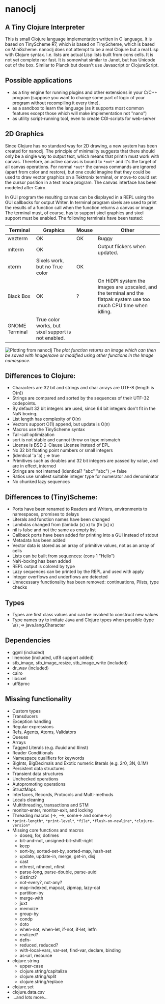# nanoclj

## A Tiny Clojure Interpreter

This is small Clojure language implementation written in C language.
It is based on TinyScheme R7, which is based on TinyScheme,
which is based on MiniScheme. nanoclj does not attempt to be a real
Clojure but a real Lisp with Clojure syntax. I.e. lists are actual
Lisp lists built from cons cells. It is not yet complete nor fast. It
is somewhat similar to Janet, but has Unicode out of the box. Similar
to Planck but doesn't use Javascript or ClojureScript.

## Possible applications

- as a tiny engine for running plugins and other extensions in your C/C++ program (suppose you want to change some part of logic of your program without recompiling it every time).
- as a sandbox to learn the language (as it supports most common features except those which will make implementation not "nano")
- as utility script-running tool, even to create CGI-scripts for web-server

## 2D Graphics

Since Clojure has no standard way for 2D drawing, a new system has
been created for nanoclj. The principle of minimality suggests that
there should only be a single way to output text, which means that
println must work with canvas. Therefore, an active canvas is bound to
`*out*` and it's the target of all canvas operations. For normal `*out*`
the canvas commands are ignored (apart from color and restore), but
one could imagine that they could be used to draw vector graphics on a
Tektronix terminal, or move-to could set the cursor position in a text
mode program. The canvas interface has been modeled after Cairo.

In GUI program the resulting canvas can be displayed in a REPL using
the GUI callbacks for output Writer. In terminal program sixels are
used to print the results of a function call when the function returns
a canvas or image. The terminal must, of course, has to support sixel
graphics and sixel support must be enabled. The following terminals
have been tested:

| Terminal | Graphics | Mouse | Other |
| - | - | - | - |
| wezterm | OK | OK | Buggy |
| mlterm | OK | | Output flickers when updated. |
| xterm | Sixels work, but no True color | OK | |
| Black Box | OK | ? | On HiDPI system the images are upscaled, and the terminal and the flatpak system use too much CPU time when idling. |
| GNOME Terminal | True color works, but sixel support is not enabled. | | |

![Plotting from nanoclj](https://user-images.githubusercontent.com/6755525/262003070-b5eac109-f1cc-4071-ad7b-a1e5d107a1d9.jpeg "Plotting from nanoclj")
*The plot function returns an image which can then be saved with Image/save or modified using other functions in the Image namespace.*

## Differences to Clojure:

- Characters are 32 bit and strings and char arrays are UTF-8 (length is O(n))
- Strings are compared and sorted by the sequences of their UTF-32 codepoints.
- By default 32 bit integers are used, since 64 bit integers don't fit in the NaN boxing.
- List length has complexity of O(n)
- Vectors support O(1) append, but update is O(n)
- Macros use the TinyScheme syntax
- Tail-call optimization
- sort is not stable and cannot throw on type mismatch
- License is BSD 2-Clause License instead of EPL
- No 32 bit floating point numbers or small integers
- (identical 'a 'a) ; => true
- Primitives such as doubles and 32 bit integers are passed by value, and are in effect, interned
- Strings are not interned (identical? "abc" "abc") ;=> false
- Ratios use smallest suitable integer type for numerator and denominator
- No chunked lazy sequences

## Differences to (Tiny)Scheme:

- Ports have been renamed to Readers and Writers, environments to namespaces, promises to delays
- Literals and function names have been changed
- Lambdas changed from (lambda (x) x) to (fn [x] x)
- nil is false and not the same as empty list
- Callback ports have been added for printing into a GUI instead of stdout
- Metadata has been added
- Vector data is stored as an array of primitive values, not as an array of cells
- Lists can be built from sequences: (cons 1 "Hello")
- NaN-boxing has been added
- REPL output is colored by type
- Lazy sequences can be printed by the REPL and used with apply
- Integer overflows and underflows are detected
- Unnecessary functionality has been removed: continuations, Plists, type checks

## Types

- Types are first class values and can be invoked to construct new values
- Type names try to imitate Java and Clojure types when possible (type \a) ;=> java.lang.Character

## Dependencies

- ggml (included)
- linenoise (included, utf8 support added)
- stb_image, stb_image_resize, stb_image_write (included)
- dr_wav (included)
- cairo
- libsixel
- utf8proc

## Missing functionality

- Custom types
- Transducers
- Exception handling
- Regular expressions
- Refs, Agents, Atoms, Validators
- Queues
- Arrays
- Tagged Literals (e.g. #uuid and #inst)
- Reader Conditionals
- Namespace qualifiers for keywords
- BigInts, BigDecimals and Exotic numeric literals (e.g. 2r0, 3N, 0.1M)
- Persistent data structures
- Transient data structures
- Unchecked operations
- Autopromoting operations
- StructMaps
- Interfaces, Records, Protocols and Multi-methods
- Locals cleaning
- Multithreading, transactions and STM
- monitor-enter, monitor-exit, and locking
- Threading macros (->, -->, some-> and some->>)
- `*print-length*`, `*print-level*`, `*file*`, `*flush-on-newline*`, `*clojure-version*`
- Missing core functions and macros
  - doseq, for, dotimes
  - bit-and-not, unsigned-bit-shift-right
  - keep
  - sort-by, sorted-set-by, sorted-map, hash-set
  - update, update-in, merge, get-in, disj
  - cast
  - nthrest, nthnext, nfirst
  - parse-long, parse-double, parse-uuid
  - distinct?
  - not-every?, not-any?
  - map-indexed, mapcat, zipmap, lazy-cat
  - partition-by
  - merge-with
  - juxt
  - memoize
  - group-by
  - condp
  - doto
  - when-not, when-let, if-not, if-let, letfn
  - realized?
  - defn-
  - reduced, reduced?
  - with-local-vars, var-set, find-var, declare, binding
  - as-url, resource
- clojure.string
  - upper-case
  - clojure.string/capitalize
  - clojure.string/split
  - clojure.string/replace
- clojure.set
- clojure.data.csv
- ...and lots more...
